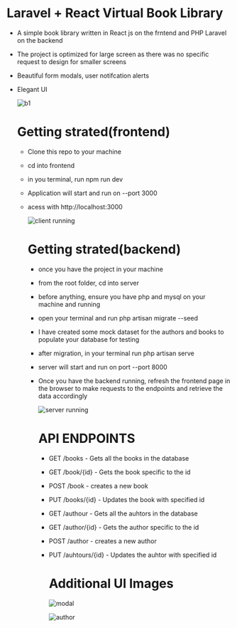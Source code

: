 ﻿# Laravel + React Virtual Book Library
 
- A simple book library written in React js on the frntend and PHP Laravel on the backend
- The project is optimized for large screen as there was no specific request to design for smaller screens
- Beautiful form modals, user notifcation alerts
- Elegant UI

  ![b1](https://github.com/pepplerex/virtual-library/assets/107540519/0cf06756-be10-4ad3-a459-4a707c7bb591)

  # Getting strated(frontend)

  - Clone this repo to your machine
  - cd into frontend
  - in you terminal, run npm run dev
  - Application will start and run on --port 3000
  - acess with http://localhost:3000
 
    ![client running](https://github.com/pepplerex/virtual-library/assets/107540519/a959388f-33a1-452d-8f22-0c9bf2a9fcd6)
 
    # Getting strated(backend)
    - once you have the project in your machine
    - from the root folder, cd into server
    - before anything, ensure you have php and mysql on your machine and running
    - open your terminal and run php artisan migrate --seed
    - I have created some mock dataset for the authors and books to populate your database for testing
    - after migration, in your terminal run php artisan serve
    - server will start and run on port --port 8000
    - Once you have the backend running, refresh the frontend page in the browser to make requests to the endpoints and            retrieve the data accordingly
   
      ![server running](https://github.com/pepplerex/virtual-library/assets/107540519/8d4404be-afcc-4bb9-9d16-05e6e2a496f6)

      # API ENDPOINTS

      - GET /books - Gets all the books in the database
      - GET /book/{id} - Gets the book specific to the id
      - POST /book - creates a new book
      - PUT /books/{id} - Updates the book with specified id
     
      - GET /authour - Gets all the auhtors in the database
      - GET /author/{id} - Gets the author specific to the id
      - POST /author - creates a new author
      - PUT /auhtours/{id} - Updates the auhtor with specified id
     
        # Additional UI Images

        ![modal](https://github.com/pepplerex/virtual-library/assets/107540519/128b6c73-a387-4cd0-b087-49dec620d480)

        ![author](https://github.com/pepplerex/virtual-library/assets/107540519/7745a70d-d161-4457-89ac-a08fc1402e19)

      

